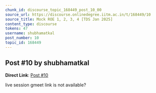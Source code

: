 ```yaml
---
chunk_id: discourse_topic_168449_post_10_00
source_url: https://discourse.onlinedegree.iitm.ac.in/t/168449/10
source_title: Mock ROE 1, 2, 3, 4 [TDS Jan 2025]
content_type: discourse
tokens: 47
username: shubhamatkal
post_number: 10
topic_id: 168449
---
```


## Post #10 by shubhamatkal

**Direct Link**: [Post #10](https://discourse.onlinedegree.iitm.ac.in/t/168449/10)

live session gmeet link is not available?
